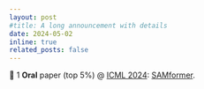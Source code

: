 ```yaml
---
layout: post
#title: A long announcement with details
date: 2024-05-02
inline: true
related_posts: false
---
```


🥳 1 **Oral** paper (top 5%) @ <a href="https://virtual.aistats.org/Conferences/2024">ICML 2024<a/>: <a href="https://arxiv.org/pdf/2402.10198">SAMformer</a>.
